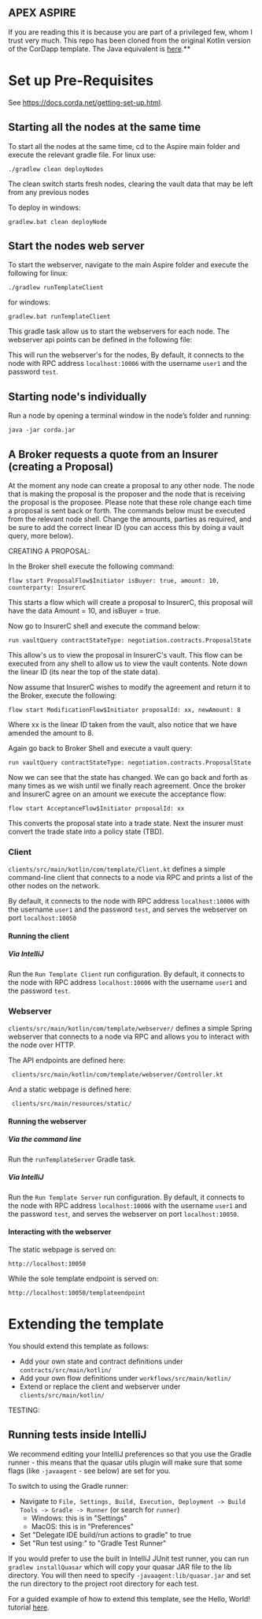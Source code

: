 ## **APEX ASPIRE**

If you are reading this it is because you are part of a privileged few, whom I trust very much.  This repo has been cloned from the original Kotlin version of the CorDapp template. The Java equivalent is
[here](https://github.com/corda/cordapp-template-java/).**

# Set up Pre-Requisites

See https://docs.corda.net/getting-set-up.html.

## Starting all the nodes at the same time

To start all the nodes at the same time, cd to the Aspire main folder and execute the relevant gradle file.  For linux use:

```./gradlew clean deployNodes```

The clean switch starts fresh nodes, clearing the vault data that may be left from any previous nodes

To deploy in windows:

```gradlew.bat clean deployNode```

## Start the nodes web server

To start the webserver, navigate to the main Aspire folder and execute the following for linux:

```./gradlew runTemplateClient```

for windows:

```gradlew.bat runTemplateClient```

This gradle task allow us to start the webservers for each node.  The webserver api points can be defined in the following file:



This will run the webserver's for the nodes,  By default, it connects to the node with RPC address `localhost:10006` with the username `user1` and the password `test`.

## Starting node's individually

Run a node by opening a terminal window in the node’s folder and running:

```java -jar corda.jar```

## A Broker requests a quote from an Insurer (creating a Proposal) 

At the moment any node can create a proposal to any other node.  The node that is making the proposal is the proposer and the node that is receiving the proposal is the proposee.  Please note that these role change each time a proposal is sent back or forth.  The commands below must be executed from the relevant node shell.  Change the amounts, parties as required, and be sure to add the correct linear ID (you can access this by doing a vault query, more below).

CREATING A PROPOSAL:

In the Broker shell execute the following command:

```flow start ProposalFlow$Initiator isBuyer: true, amount: 10, counterparty: InsurerC```

This starts a flow which will create a proposal to InsurerC, this proposal will have the data Amount = 10, and isBuyer = true.

Now go to InsurerC shell and execute the command below:

```run vaultQuery contractStateType: negotiation.contracts.ProposalState```


This allow's us to view the proposal in InsurerC's vault.  This flow can be executed from any shell to allow us to view the vault contents.  Note down the linear ID (its near the top of the state data).

Now assume that InsurerC wishes to modify the agreement and return it to the Broker, execute the following:

```flow start ModificationFlow$Initiator proposalId: xx, newAmount: 8```

Where xx is the linear ID taken from the vault, also notice that we have amended the amount to 8.

Again go back to Broker Shell and execute a vault query:

```run vaultQuery contractStateType: negotiation.contracts.ProposalState```

Now we can see that the state has changed.  We can go back and forth as many times as we wish until we finally reach agreement.  Once the broker and InsurerC agree on an amount we execute the acceptance flow:

```flow start AcceptanceFlow$Initiator proposalId: xx```

This converts the proposal state into a trade state.  Next the insurer must convert the trade state into a policy state (TBD).

### Client

`clients/src/main/kotlin/com/template/Client.kt` defines a simple command-line client that connects to a node via RPC 
and prints a list of the other nodes on the network.

By default, it connects to the node with RPC address ```localhost:10006``` with the username `user1` and the password `test`, and serves the webserver on port ```localhost:10050```

#### Running the client



##### Via IntelliJ

Run the `Run Template Client` run configuration. By default, it connects to the node with RPC address `localhost:10006` 
with the username `user1` and the password `test`.

### Webserver

`clients/src/main/kotlin/com/template/webserver/` defines a simple Spring webserver that connects to a node via RPC and 
allows you to interact with the node over HTTP.

The API endpoints are defined here:

     clients/src/main/kotlin/com/template/webserver/Controller.kt

And a static webpage is defined here:

     clients/src/main/resources/static/

#### Running the webserver

##### Via the command line

Run the `runTemplateServer` Gradle task. 

##### Via IntelliJ

Run the `Run Template Server` run configuration. By default, it connects to the node with RPC address `localhost:10006` 
with the username `user1` and the password `test`, and serves the webserver on port `localhost:10050`.

#### Interacting with the webserver

The static webpage is served on:

    http://localhost:10050

While the sole template endpoint is served on:

    http://localhost:10050/templateendpoint
    
# Extending the template

You should extend this template as follows:

* Add your own state and contract definitions under `contracts/src/main/kotlin/`
* Add your own flow definitions under `workflows/src/main/kotlin/`
* Extend or replace the client and webserver under `clients/src/main/kotlin/`

TESTING:

## Running tests inside IntelliJ

We recommend editing your IntelliJ preferences so that you use the Gradle runner - this means that the quasar utils
plugin will make sure that some flags (like ``-javaagent`` - see below) are
set for you.

To switch to using the Gradle runner:

* Navigate to ``File, Settings, Build, Execution, Deployment -> Build Tools -> Gradle -> Runner`` (or search for `runner`)
  * Windows: this is in "Settings"
  * MacOS: this is in "Preferences"
* Set "Delegate IDE build/run actions to gradle" to true
* Set "Run test using:" to "Gradle Test Runner"

If you would prefer to use the built in IntelliJ JUnit test runner, you can run ``gradlew installQuasar`` which will
copy your quasar JAR file to the lib directory. You will then need to specify ``-javaagent:lib/quasar.jar``
and set the run directory to the project root directory for each test.


For a guided example of how to extend this template, see the Hello, World! tutorial 
[here](https://docs.corda.net/hello-world-introduction.html).
